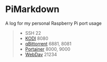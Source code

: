 # PiMarkdown
A log for my personal Raspberry Pi port usage

> * SSH 22
> * [KODI](http://192.168.0.104:8080/) 8080
> * [qBittorrent](http://192.168.0.104:8081/) 6881, 8081
> * [Portainer](http://192.168.0.104:9000/) 8000, 9000
> * [WebDav](http://192.168.0.104:21234/) 21234
